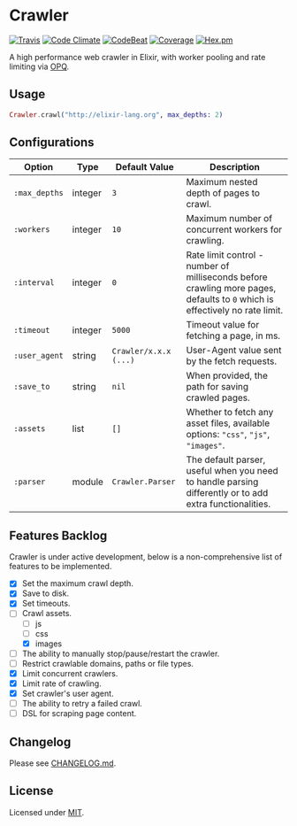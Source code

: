 # Crawler

[![Travis](https://img.shields.io/travis/fredwu/crawler.svg)](https://travis-ci.org/fredwu/crawler)
[![Code Climate](https://img.shields.io/codeclimate/github/fredwu/crawler.svg)](https://codeclimate.com/github/fredwu/crawler)
[![CodeBeat](https://codebeat.co/badges/76916047-5b66-466d-91d3-7131a269899a)](https://codebeat.co/projects/github-com-fredwu-crawler-master)
[![Coverage](https://img.shields.io/coveralls/fredwu/crawler.svg)](https://coveralls.io/github/fredwu/crawler?branch=master)
[![Hex.pm](https://img.shields.io/hexpm/v/crawler.svg)](https://hex.pm/packages/crawler)

A high performance web crawler in Elixir, with worker pooling and rate limiting via [OPQ](https://github.com/fredwu/opq).

## Usage

```elixir
Crawler.crawl("http://elixir-lang.org", max_depths: 2)
```

## Configurations

| Option          | Type    | Default Value         | Description |
|-----------------|---------|-----------------------|-------------|
| `:max_depths`   | integer | `3`                   | Maximum nested depth of pages to crawl.
| `:workers`      | integer | `10`                  | Maximum number of concurrent workers for crawling.
| `:interval`     | integer | `0`                   | Rate limit control - number of milliseconds before crawling more pages, defaults to `0` which is effectively no rate limit.
| `:timeout`      | integer | `5000`                | Timeout value for fetching a page, in ms.
| `:user_agent`   | string  | `Crawler/x.x.x (...)` | User-Agent value sent by the fetch requests.
| `:save_to`      | string  | `nil`                 | When provided, the path for saving crawled pages.
| `:assets`       | list    | `[]`                  | Whether to fetch any asset files, available options: `"css"`, `"js"`, `"images"`.
| `:parser`       | module  | `Crawler.Parser`      | The default parser, useful when you need to handle parsing differently or to add extra functionalities.

## Features Backlog

Crawler is under active development, below is a non-comprehensive list of features to be implemented.

- [x] Set the maximum crawl depth.
- [x] Save to disk.
- [x] Set timeouts.
- [ ] Crawl assets.
  - [ ] js
  - [ ] css
  - [x] images
- [ ] The ability to manually stop/pause/restart the crawler.
- [ ] Restrict crawlable domains, paths or file types.
- [x] Limit concurrent crawlers.
- [x] Limit rate of crawling.
- [x] Set crawler's user agent.
- [ ] The ability to retry a failed crawl.
- [ ] DSL for scraping page content.

## Changelog

Please see [CHANGELOG.md](CHANGELOG.md).

## License

Licensed under [MIT](http://fredwu.mit-license.org/).
